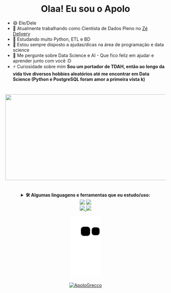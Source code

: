 <h1 align="center">
    Olaa! Eu sou o Apolo
</h1>


- 😄 Ele/Dele
- 🔭 Atualmente trabalhando como Cientista de Dados Pleno no <a href="https://www.ze.delivery/">Zé Delivery</a>
- 🌱 Estudando muito Python, ETL e BD
- 🤔 Estou sempre disposto a ajudas/dicas na área de programação e data science
- 💬 Me pergunte sobre Data Science e AI - Que fico feliz em ajudar e aprender junto com você :D
- ⚡ Curiosidade sobre mim <b>Sou um portador de TDAH, então ao longo da vida tive diversos hobbies aleatórios até me encontrar em Data Science (Python e PostgreSQL foram amor a primeira vista k)</b>

<h1 align="center">
 <img width="650" height="270" src="https://c.tenor.com/2uyENRmiUt0AAAAC/coding.gif">
</h1>

##

<details align="center">
  <summary><b>🛠️ Algumas linguagens e ferramentas que eu estudo/uso:</b></summary>
<p align="center">
 <a href="https://www.python.org" target="_blank"> <img src="https://raw.githubusercontent.com/devicons/devicon/master/icons/python/python-original.svg" alt="python" width="40" height="40"/> </a>
 <a href="https://www.cprogramming.com/" target="_blank"> <img src="https://raw.githubusercontent.com/devicons/devicon/master/icons/c/c-original.svg" alt="C" width="40" height="40"/> </a>
 <a href="https://www.java.com" target="_blank"> <img src="https://raw.githubusercontent.com/devicons/devicon/master/icons/java/java-original.svg" alt="java" width="40" height="40"/> </a>
  <a href="https://www.mongodb.com/" target="_blank"> <img src="https://raw.githubusercontent.com/devicons/devicon/master/icons/mongodb/mongodb-original-wordmark.svg" alt="mongodb" width="40" height="40"/> </a>
 <a href="https://www.mysql.com/" target="_blank"> <img src="https://raw.githubusercontent.com/devicons/devicon/master/icons/mysql/mysql-original-wordmark.svg" alt="mysql" width="40" height="40"/> </a>
 <a href="https://www.microsoft.com/en-us/sql-server" target="_blank"> <img src="https://upload.wikimedia.org/wikipedia/de/8/8c/Microsoft_SQL_Server_Logo.svg" alt="sql server" width="40" height="40"/> </a>
 <a href="https://www.postgresql.org" target="_blank"> <img src="https://raw.githubusercontent.com/devicons/devicon/master/icons/postgresql/postgresql-original-wordmark.svg" alt="postgresql" width="40" height="40"/> </a>
 <a href="https://www.oracle.com/database/" target="_blank"> <img src="https://raw.githubusercontent.com/devicons/devicon/master/icons/oracle/oracle-original.svg" alt="Oracle SQL" width="40" height="40"/> </a>
 <a href="https://powerbi.microsoft.com" target="_blank"> <img src="https://raw.githubusercontent.com/gilbarbara/logos/master/logos/microsoft-power-bi.svg" alt="power bi" width="40" height="40"/> </a>
 <a href="https://www.microsoft.com/en-us/microsoft-365/excel" target="_blank"> <img src="https://raw.githubusercontent.com/vscode-icons/vscode-icons/master/icons/file_type_excel.svg" alt="Excel" width="40" height="40"/> </a>
 <a href="https://postman.com" target="_blank"> <img src="https://www.vectorlogo.zone/logos/getpostman/getpostman-icon.svg" alt="postman" width="40" height="40"/> </a>
 <a href="https://trello.com/" target="_blank"> <img src="https://raw.githubusercontent.com/devicons/devicon/master/icons/trello/trello-plain.svg" alt="trello" width="40" height="40"/> </a>
 <a href="https://slack.com/" target="_blank"> <img src="https://raw.githubusercontent.com/devicons/devicon/master/icons/slack/slack-original.svg" alt="slack" width="40" height="40"/> </a>
 <a href="https://www.atlassian.com/br/software/jira" target="_blank"> <img src="https://raw.githubusercontent.com/devicons/devicon/master/icons/jira/jira-original.svg" alt="jira" width="40" height="40"/> </a>
 </p>
</details>


 <div align="center" style="display: inline_block"> 
 <a href = "mailto:apolo.argolo@gmail.com"><img height="22" src="https://img.shields.io/badge/-email-%23333?style=for-the-badge&logo=icloud&logoColor=white" target="_blank"></a>
 <a href="https://www.linkedin.com/in/apolomenezes" target="_blank"><img height="22" src="https://img.shields.io/badge/-LinkedIn-%230077B5?style=for-the-badge&logo=linkedin&logoColor=white" target="_blank"></a> 
</div> 

<div align="center">
  <a href="https://github.com/ApoloGrecco">
  <img height="180em" src="https://github-readme-stats.vercel.app/api?username=ApoloGrecco&show_icons=true&theme=dracula&include_all_commits=true&count_private=true"/>
  <img height="180em" src="https://github-readme-stats.vercel.app/api/top-langs/?username=ApoloGrecco&layout=compact&langs_count=7&theme=dracula"/>
</div>
  
<div align="center">
    
  ![Snake animation](https://github.com/ApoloGrecco/ApoloGrecco/blob/output/github-contribution-grid-snake.svg)
   <p> <img src="https://komarev.com/ghpvc/?username=ApoloGrecco&label=Profile%20views&color=0e75b6&style=flat" alt="ApoloGrecco" /> </p>
 
</div>
